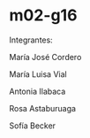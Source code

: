 # m02-g16
Integrantes:

María José Cordero

María Luisa Vial

Antonia Ilabaca

Rosa Astaburuaga

Sofía Becker